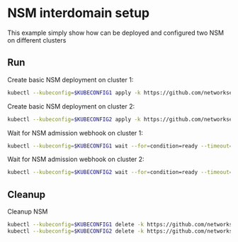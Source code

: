 # NSM interdomain setup


This example simply show how can be deployed and configured two NSM on different clusters

## Run

Create basic NSM deployment on cluster 1:

```bash
kubectl --kubeconfig=$KUBECONFIG1 apply -k https://github.com/networkservicemesh/deployments-k8s/examples/interdomain/nsm/cluster1?ref=fd39811e35e6f8d693b1acf6cab61dc8b035e739
```

Create basic NSM deployment on cluster 2:

```bash
kubectl --kubeconfig=$KUBECONFIG2 apply -k https://github.com/networkservicemesh/deployments-k8s/examples/interdomain/nsm/cluster2?ref=fd39811e35e6f8d693b1acf6cab61dc8b035e739
```

Wait for NSM admission webhook on cluster 1:

```bash
kubectl --kubeconfig=$KUBECONFIG1 wait --for=condition=ready --timeout=1m pod -n nsm-system -l app=admission-webhook-k8s
```

Wait for NSM admission webhook on cluster 2:

```bash
kubectl --kubeconfig=$KUBECONFIG2 wait --for=condition=ready --timeout=1m pod -n nsm-system -l app=admission-webhook-k8s
```

## Cleanup

Cleanup NSM
```bash
kubectl --kubeconfig=$KUBECONFIG1 delete -k https://github.com/networkservicemesh/deployments-k8s/examples/interdomain/nsm/cluster1?ref=fd39811e35e6f8d693b1acf6cab61dc8b035e739
kubectl --kubeconfig=$KUBECONFIG2 delete -k https://github.com/networkservicemesh/deployments-k8s/examples/interdomain/nsm/cluster2?ref=fd39811e35e6f8d693b1acf6cab61dc8b035e739
```
